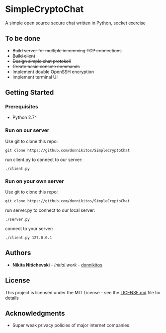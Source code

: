 # SimpleCryptoChat

A simple open source secure chat written in Python, socket exercise

## To be done
* ~~Build server for multiple incomming TCP connections~~
* ~~Build client~~
* ~~Design simple chat protokoll~~
* ~~Create basic console commands~~
* Implement double OpenSSH encryption
* Implement terminal UI

## Getting Started

### Prerequisites

* Python 2.7^

### Run on our server

Use git to clone this repo:
```
git clone https://github.com/donnikitos/SimpleCryptoChat
```

run client.py to connect to our server:

```
./client.py
```

### Run on your own server

Use git to clone this repo:
```
git clone https://github.com/donnikitos/SimpleCryptoChat
```

run server.py to connect to our local server:

```
./server.py
```

connect to your server:

```
./client.py 127.0.0.1
```

## Authors

* **Nikita Nitichevski** - *Initial work* - [donnikitos](https://donnikitos.com)

## License

This project is licensed under the MIT License - see the [LICENSE.md](LICENSE.md) file for details

## Acknowledgments

* Super weak privacy policies of major internet companies
